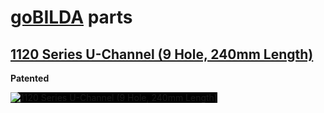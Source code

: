 # [goBILDA](https://www.gobilda.com/) parts
## [1120 Series U-Channel (9 Hole, 240mm Length)](https://www.gobilda.com/1120-series-u-channel-9-hole-240mm-length/)

**Patented**

<img alt='1120 Series U-Channel (9 Hole, 240mm Length)' style='background-color: black;' src='../../../generated_files/parts/gobilda/structure-u-channel-9.svg'/>
